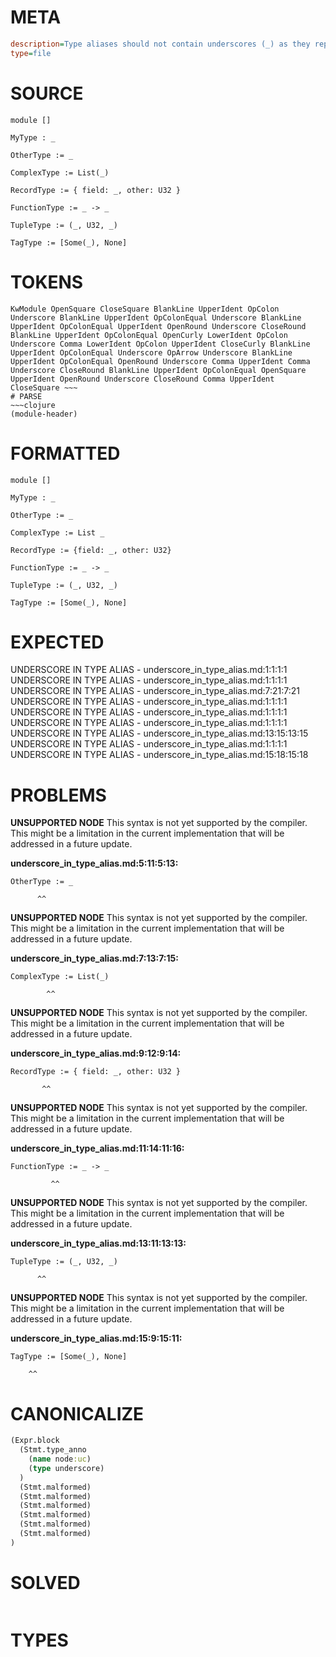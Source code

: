 # META
~~~ini
description=Type aliases should not contain underscores (_) as they represent 'I don't care' types, which doesn't make sense when declaring a type.
type=file
~~~
# SOURCE
~~~roc
module []

MyType : _

OtherType := _

ComplexType := List(_)

RecordType := { field: _, other: U32 }

FunctionType := _ -> _

TupleType := (_, U32, _)

TagType := [Some(_), None]
~~~
# TOKENS
~~~text
KwModule OpenSquare CloseSquare BlankLine UpperIdent OpColon Underscore BlankLine UpperIdent OpColonEqual Underscore BlankLine UpperIdent OpColonEqual UpperIdent OpenRound Underscore CloseRound BlankLine UpperIdent OpColonEqual OpenCurly LowerIdent OpColon Underscore Comma LowerIdent OpColon UpperIdent CloseCurly BlankLine UpperIdent OpColonEqual Underscore OpArrow Underscore BlankLine UpperIdent OpColonEqual OpenRound Underscore Comma UpperIdent Comma Underscore CloseRound BlankLine UpperIdent OpColonEqual OpenSquare UpperIdent OpenRound Underscore CloseRound Comma UpperIdent CloseSquare ~~~
# PARSE
~~~clojure
(module-header)
~~~
# FORMATTED
~~~roc
module []

MyType : _

OtherType := _

ComplexType := List _

RecordType := {field: _, other: U32}

FunctionType := _ -> _

TupleType := (_, U32, _)

TagType := [Some(_), None]
~~~
# EXPECTED
UNDERSCORE IN TYPE ALIAS - underscore_in_type_alias.md:1:1:1:1
UNDERSCORE IN TYPE ALIAS - underscore_in_type_alias.md:1:1:1:1
UNDERSCORE IN TYPE ALIAS - underscore_in_type_alias.md:7:21:7:21
UNDERSCORE IN TYPE ALIAS - underscore_in_type_alias.md:1:1:1:1
UNDERSCORE IN TYPE ALIAS - underscore_in_type_alias.md:1:1:1:1
UNDERSCORE IN TYPE ALIAS - underscore_in_type_alias.md:1:1:1:1
UNDERSCORE IN TYPE ALIAS - underscore_in_type_alias.md:13:15:13:15
UNDERSCORE IN TYPE ALIAS - underscore_in_type_alias.md:1:1:1:1
UNDERSCORE IN TYPE ALIAS - underscore_in_type_alias.md:15:18:15:18
# PROBLEMS
**UNSUPPORTED NODE**
This syntax is not yet supported by the compiler.
This might be a limitation in the current implementation that will be addressed in a future update.

**underscore_in_type_alias.md:5:11:5:13:**
```roc
OtherType := _
```
          ^^


**UNSUPPORTED NODE**
This syntax is not yet supported by the compiler.
This might be a limitation in the current implementation that will be addressed in a future update.

**underscore_in_type_alias.md:7:13:7:15:**
```roc
ComplexType := List(_)
```
            ^^


**UNSUPPORTED NODE**
This syntax is not yet supported by the compiler.
This might be a limitation in the current implementation that will be addressed in a future update.

**underscore_in_type_alias.md:9:12:9:14:**
```roc
RecordType := { field: _, other: U32 }
```
           ^^


**UNSUPPORTED NODE**
This syntax is not yet supported by the compiler.
This might be a limitation in the current implementation that will be addressed in a future update.

**underscore_in_type_alias.md:11:14:11:16:**
```roc
FunctionType := _ -> _
```
             ^^


**UNSUPPORTED NODE**
This syntax is not yet supported by the compiler.
This might be a limitation in the current implementation that will be addressed in a future update.

**underscore_in_type_alias.md:13:11:13:13:**
```roc
TupleType := (_, U32, _)
```
          ^^


**UNSUPPORTED NODE**
This syntax is not yet supported by the compiler.
This might be a limitation in the current implementation that will be addressed in a future update.

**underscore_in_type_alias.md:15:9:15:11:**
```roc
TagType := [Some(_), None]
```
        ^^


# CANONICALIZE
~~~clojure
(Expr.block
  (Stmt.type_anno
    (name node:uc)
    (type underscore)
  )
  (Stmt.malformed)
  (Stmt.malformed)
  (Stmt.malformed)
  (Stmt.malformed)
  (Stmt.malformed)
  (Stmt.malformed)
)
~~~
# SOLVED
~~~clojure
~~~
# TYPES
~~~roc
~~~
